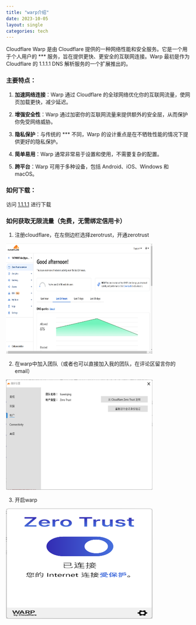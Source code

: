 ```yaml
---
title: "warp介绍"
date: 2023-10-05
layout: single
categories: tech
---
```


Cloudflare Warp 是由 Cloudflare 提供的一种网络性能和安全服务。它是一个用于个人用户的 *** 服务，旨在提供更快、更安全的互联网连接。Warp 最初是作为 Cloudflare 的 1.1.1.1 DNS 解析服务的一个扩展推出的。

### 主要特点：

1. **加速网络连接**：Warp 通过 Cloudflare 的全球网络优化你的互联网流量，使网页加载更快，减少延迟。
  
2. **增强安全性**：Warp 通过加密你的互联网流量来提供额外的安全层，从而保护你免受网络威胁。

3. **隐私保护**：与传统的 *** 不同，Warp 的设计重点是在不牺牲性能的情况下提供更好的隐私保护。

4. **简单易用**：Warp 通常非常易于设置和使用，不需要复杂的配置。

5. **跨平台**：Warp 可用于多种设备，包括 Android、iOS、Windows 和 macOS。

### 如何下载：

访问 [1.1.1.1](https://1.1.1.1/) 进行下载

### 如何获取无限流量（免费，无需绑定信用卡）

1. 注册cloudflare，在左侧边栏选择zerotrust，开通zerotrust

<img src="/assets/images/warp/image-2.png" alt="join zerotrust" width="400" height="300"/>

2. 在warp中加入团队（或者也可以直接加入我的团队，在评论区留言你的email）

<img src="/assets/images/warp/image.png" alt="team" width="400" height="300"/>

3. 开启warp

<img src="/assets/images/warp/image-1.png" alt="success" width="400" height="300"/>




